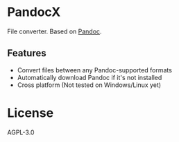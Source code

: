 # PandocX

File converter. Based on [Pandoc](https://pandoc.org/).

## Features

- Convert files between any Pandoc-supported formats
- Automatically download Pandoc if it's not installed
- Cross platform (Not tested on Windows/Linux yet)

# License

AGPL-3.0